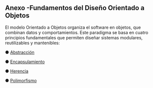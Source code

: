 
  ## Anexo  -Fundamentos del Diseño Orientado a Objetos
El modelo Orientado a Objetos organiza el software en objetos, que combinan datos y comportamientos. 
Este paradigma se basa en cuatro principios fundamentales que permiten diseñar sistemas modulares, reutilizables y mantenibles:

    
  ● [Abstracción](https://github.com/Harika-sebasthian/Gimnasio-Fitness-Pro-1/blob/main/Abstracci%C3%B3n.md)
    
  ● [Encapsulamiento]()
    
  ● [Herencia](https://github.com/Harika-sebasthian/Gimnasio-Fitness-Pro-1/blob/main/Herencia.md)
    
  ● [Polimorfismo](https://github.com/Harika-sebasthian/Gimnasio-Fitness-Pro-1/blob/main/Poliformismo.md)
